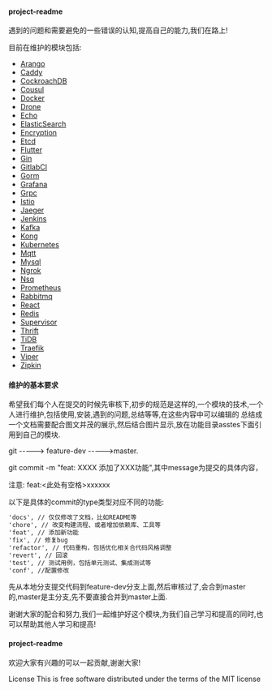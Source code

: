 #### project-readme

遇到的问题和需要避免的一些错误的认知,提高自己的能力,我们在路上!

目前在维护的模块包括:

* [Arango](./Arango)
* [Caddy](./Caddy)
* [CockroachDB](./CockroachDB)
* [Cousul](./Consul)
* [Docker](./Docker)
* [Drone](./Drone)
* [Echo](./Echo)
* [ElasticSearch](./ElasticSearch)
* [Encryption](./Encryption)
* [Etcd](./Etcd)
* [Flutter](./Flutter)
* [Gin](./Gin)
* [GitlabCI](/GitlabCI)
* [Gorm](./Gorm)
* [Grafana](./Grafana)
* [Grpc](./Grpc)
* [Istio](./Istio)
* [Jaeger](./Jager)
* [Jenkins](./Jenkins)
* [Kafka](./Kafka)
* [Kong](./Kong)
* [Kubernetes](./Kubernetes)
* [Mqtt](./Mqtt)
* [Mysql](./Mysql)
* [Ngrok](./Ngrok)
* [Nsq](./Nsq)
* [Prometheus](./Prometheus)
* [Rabbitmq](./Rabbitmq)
* [React](./React)
* [Redis](./Redis)
* [Supervisor](./Supervisor)
* [Thrift](./Thrift)
* [TiDB](./TiDB)
* [Traefik](./Traefik)
* [Viper](./Viper)
* [Zipkin](./Zipkin)


#### 维护的基本要求

希望我们每个人在提交的时候先审核下,初步的规范是这样的,一个模块的技术,一个人进行维护,包括使用,安装,遇到的问题,总结等等,在这些内容中可以编辑的
总结成一个文档需要配合图文并茂的展示,然后结合图片显示,放在功能目录asstes下面引用到自己的模块.

git -----> feature-dev ----->master.

git commit -m "feat: XXXX 添加了XXX功能",其中message为提交的具体内容，

注意: feat:<此处有空格>xxxxxx

以下是具体的commit的type类型对应不同的功能:

```markdown
'docs', // 仅仅修改了文档，比如README等
'chore', // 改变构建流程、或者增加依赖库、工具等
'feat', // 添加新功能
'fix', // 修复bug
'refactor', // 代码重构，包括优化相关合代码风格调整
'revert', // 回滚
'test', // 测试用例，包括单元测试、集成测试等
'conf', //配置修改
```

先从本地分支提交代码到feature-dev分支上面,然后审核过了,会合到master的,master是主分支,先不要直接合并到master上面.

谢谢大家的配合和努力,我们一起维护好这个模块,为我们自己学习和提高的同时,也可以帮助其他人学习和提高!

#### project-readme

欢迎大家有兴趣的可以一起贡献,谢谢大家!

License
This is free software distributed under the terms of the MIT license

